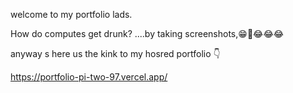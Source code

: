 welcome to my portfolio lads.

How do computes get drunk? ....by taking screenshots,😁🤤😂😂😂


anyway s here us the kink to my hosred portfolio 👇

https://portfolio-pi-two-97.vercel.app/
